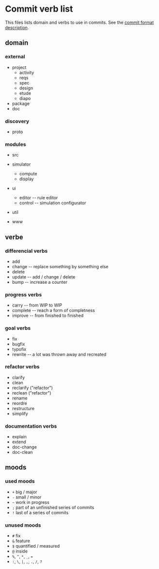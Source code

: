 # Commit verb list

This files lists domain and verbs to use in commits. See the [commit format description](./commit-format.md).

## domain

### external

- project
  - activity
  - reqs
  - spec
  - design
  - etude
  - diapo
- package
- doc

### discovery

- proto

### modules

- src

- simulator
  - compute
  - display
- ui
  - editor -- rule editor
  - control -- simulation configurator
- util
- www

## verbe

### differencial verbs

- add
- change -- replace something by something else
- delete
- update -- add / change / delete
- bump -- increase a counter

### progress verbs

- carry -- from WIP to WIP
- complete -- reach a form of completness
- improve -- from finished to finished

### goal verbs

- fix
- bugfix
- typofix
- rewrite -- a lot was thrown away and recreated

### refactor verbs

- clarify
- clean
- reclarify ("refactor")
- reclean ("refactor")
- rename
- reordre
- restructure
- simplify

### documentation verbs

- explain
- extend
- doc-change
- doc-clean

## moods

### used moods

- `+` big / major
- `-` small / minor
- `~` work in progress
- `;` part of an unfinished series of commits
- `!` last of a series of commits

### unused moods

- `#` fix
- `&` feature
- `$` quantified / measured
- `@` inside
- `%`, `^`, `*`, `_`, `=`
- `:`, `\`, `|`, `,`, `.`, `/`, `?`
